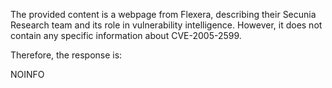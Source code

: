 The provided content is a webpage from Flexera, describing their Secunia Research team and its role in vulnerability intelligence. However, it does not contain any specific information about CVE-2005-2599.

Therefore, the response is:

NOINFO